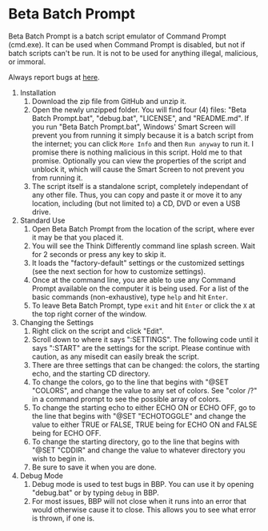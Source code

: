 # Beta Batch Prompt
Beta Batch Prompt is a batch script emulator of Command Prompt (cmd.exe). It can be used when Command Prompt is disabled, but not if batch scripts can't be run. It is not to be used for anything illegal, malicious, or immoral.

Always report bugs at [here](https://github.com/HeyITGuyFixIt/Beta-Batch-Prompt/issues).

1. Installation
   1. Download the zip file from GitHub and unzip it.
   2. Open the newly unzipped folder. You will find four (4) files: "Beta Batch Prompt.bat", "debug.bat", "LICENSE", and "README.md". If you run "Beta Batch Prompt.bat", Windows' Smart Screen will prevent you from running it simply because it is a batch script from the internet; you can click `More Info` and then `Run anyway` to run it. I promise there is nothing malicious in this script. Hold me to that promise. Optionally you can view the properties of the script and unblock it, which will cause the Smart Screen to not prevent you from running it.
   3. The script itself is a standalone script, completely independant of any other file. Thus, you can copy and paste it or move it to any location, including (but not limited to) a CD, DVD or even a USB drive.
2. Standard Use
   1. Open Beta Batch Prompt from the location of the script, where ever it may be that you placed it.
   2. You will see the Think Differently command line splash screen. Wait for 2 seconds or press any key to skip it.
   3. It loads the "factory-default" settings or the customized settings (see the next section for how to customize settings).
   4. Once at the command line, you are able to use any Command Prompt available on the computer it is being used. For a list of the basic commands (non-exhaustive), type `help` and hit `Enter`.
   5. To leave Beta Batch Prompt, type `exit` and hit `Enter` or click the `X` at the top right corner of the window.
3. Changing the Settings
   1. Right click on the script and click "Edit".
   2. Scroll down to where it says ":SETTINGS". The following code until it says ":START" are the settings for the script. Please continue with caution, as any misedit can easily break the script.
   3. There are three settings that can be changed: the colors, the starting echo, and the starting CD directory.
   4. To change the colors, go to the line that begins with "@SET "COLORS", and change the value to any set of colors. See "color /?" in a command prompt to see the possible array of colors.
   5. To change the starting echo to either ECHO ON or ECHO OFF, go to the line that begins with "@SET "ECHOTOGGLE" and change the value to either TRUE or FALSE, TRUE being for ECHO ON and FALSE being for ECHO OFF.
   6. To change the starting directory, go to the line that begins with "@SET "CDDIR" and change the value to whatever directory you wish to begin in.
   7. Be sure to save it when you are done.
4. Debug Mode
   1. Debug mode is used to test bugs in BBP. You can use it by opening "debug.bat" or by typing `debug` in BBP.
   2. For most issues, BBP will not close when it runs into an error that would otherwise cause it to close. This allows you to see what error is thrown, if one is.
